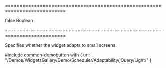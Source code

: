 ===========================================================================
<!--default-->false<!--/default-->
<!--type-->Boolean<!--/type-->
===========================================================================

<!--shortDescription-->
Specifies whether the widget adapts to small screens.
<!--/shortDescription-->

<!--fullDescription-->
#include common-demobutton with {
    url: "/Demos/WidgetsGallery/Demo/Scheduler/Adaptability/jQuery/Light/"
}
<!--/fullDescription-->